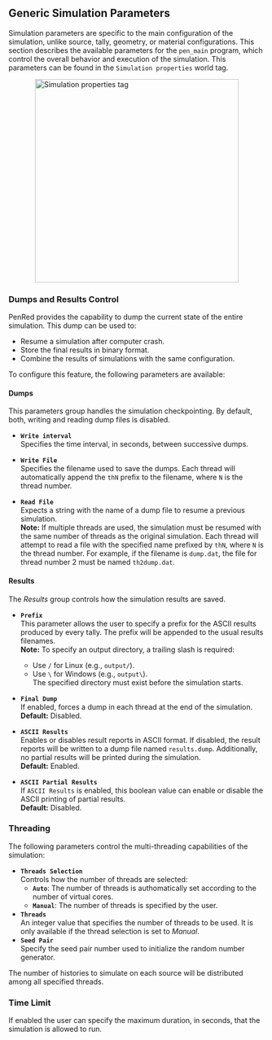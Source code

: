 ## Generic Simulation Parameters

Simulation parameters are specific to the main configuration of the simulation, unlike source, tally, geometry, or material configurations. This section describes the available parameters for the `pen_main` program, which control the overall behavior and execution of the simulation. This parameters can be found in the `Simulation properties` world tag.

<img src="/simulation-configuration/images/worldPropertiesSimParameters.png" alt="Simulation properties tag" width="400" style="display: block; margin: 0 auto"/>

### Dumps and Results Control

PenRed provides the capability to dump the current state of the entire simulation. This dump can be used to:

- Resume a simulation after computer crash.
- Store the final results in binary format.
- Combine the results of simulations with the same configuration.

To configure this feature, the following parameters are available:

#### Dumps

This parameters group handles the simulation checkpointing. By default, both, writing and reading dump files is disabled.

- **`Write interval`**  
  Specifies the time interval, in seconds, between successive dumps.

- **`Write File`**  
  Specifies the filename used to save the dumps. Each thread will automatically append the `thN` prefix to the filename, where `N` is the thread number.
  
- **`Read File`**  
  Expects a string with the name of a dump file to resume a previous simulation.  
  **Note:** If multiple threads are used, the simulation must be resumed with the same number of threads as the original simulation. Each thread will attempt to read a file with the specified name prefixed by `thN`, where `N` is the thread number. For example, if the filename is `dump.dat`, the file for thread number 2 must be named `th2dump.dat`.
  
#### Results

The *Results* group controls how the simulation results are saved.

- **`Prefix`**  
  This parameter allows the user to specify a prefix for the ASCII results produced by every tally. The prefix will be appended to the usual results filenames.  
  **Note:** To specify an output directory, a trailing slash is required:
    + Use `/` for Linux (e.g., `output/`).
    + Use `\` for Windows (e.g., `output\`).  
  The specified directory must exist before the simulation starts.

- **`Final Dump`**  
  If enabled, forces a dump in each thread at the end of the simulation.  
  **Default:** Disabled.

- **`ASCII Results`**  
  Enables or disables result reports in ASCII format. If disabled, the result reports will be written to a dump file named `results.dump`. Additionally, no partial results will be printed during the simulation.  
  **Default:** Enabled.

- **`ASCII Partial Results`**  
  If `ASCII Results` is enabled, this boolean value can enable or disable the ASCII printing of partial results.  
  **Default:** Disabled.

### Threading

The following parameters control the multi-threading capabilities of the simulation:

- **`Threads Selection`**  
  Controls how the number of threads are selected:
    + **`Auto`**: The number of threads is authomatically set according to the number of virtual cores.
    + **`Manual`**: The number of threads is specified by the user.
- **`Threads`**  
  An integer value that specifies the number of threads to be used. It is only available if the thread selection is set to *Manual*.  
- **`Seed Pair`**  
  Specify the seed pair number used to initialize the random number generator.

The number of histories to simulate on each source will be distributed among all specified threads.

### Time Limit

If enabled the user can specify the maximum duration, in seconds, that the simulation is allowed to run.


